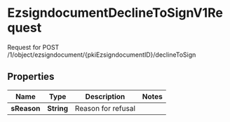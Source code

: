 

# EzsigndocumentDeclineToSignV1Request

Request for POST /1/object/ezsigndocument/{pkiEzsigndocumentID}/declineToSign

## Properties

| Name | Type | Description | Notes |
|------------ | ------------- | ------------- | -------------|
|**sReason** | **String** | Reason for refusal |  |



